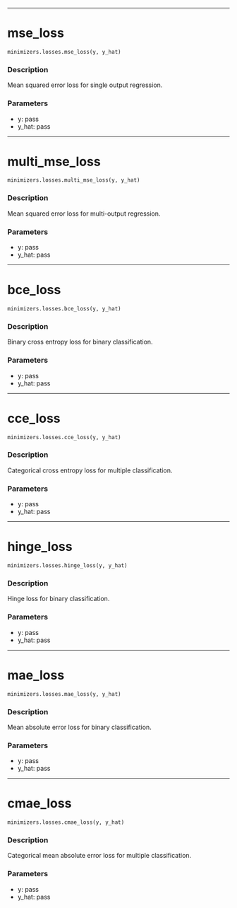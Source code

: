 ___
# mse_loss
```
minimizers.losses.mse_loss(y, y_hat)
```
### Description
Mean squared error loss for single output regression.
### Parameters
 - y: pass
 - y_hat: pass

___
# multi_mse_loss
```
minimizers.losses.multi_mse_loss(y, y_hat)
```
### Description
Mean squared error loss for multi-output regression.
### Parameters
 - y: pass
 - y_hat: pass

___
# bce_loss
```
minimizers.losses.bce_loss(y, y_hat)
```
### Description
Binary cross entropy loss for binary classification.
### Parameters
 - y: pass
 - y_hat: pass

___
# cce_loss
```
minimizers.losses.cce_loss(y, y_hat)
```
### Description
Categorical cross entropy loss for multiple classification.
### Parameters
 - y: pass
 - y_hat: pass

___
# hinge_loss
```
minimizers.losses.hinge_loss(y, y_hat)
```
### Description
Hinge loss for binary classification.
### Parameters
 - y: pass
 - y_hat: pass

___
# mae_loss
```
minimizers.losses.mae_loss(y, y_hat)
```
### Description
Mean absolute error loss for binary classification.
### Parameters
 - y: pass
 - y_hat: pass

___
# cmae_loss
```
minimizers.losses.cmae_loss(y, y_hat)
```
### Description
Categorical mean absolute error loss for multiple classification.
### Parameters
 - y: pass
 - y_hat: pass

